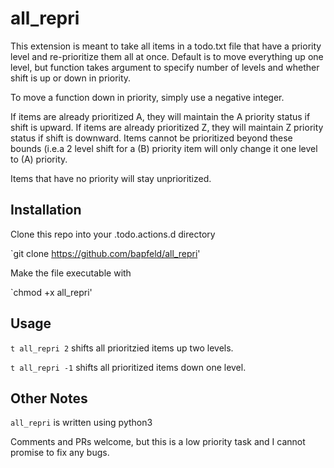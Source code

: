 # all_repri
This extension is meant to take all items in a todo.txt file that have a
priority level and re-prioritize them all at once. Default is to move everything 
up one level, but function takes argument to specify number of levels and
whether shift is up or down in priority.

To move a function down in priority, simply use a negative integer.

If items are already prioritized A, they will maintain the A priority status
if shift is upward. If items are already prioritized Z, they will maintain Z
priority status if shift is downward. Items cannot be prioritized beyond these
bounds (i.e.a 2 level shift for a (B) priority item will only change it one
level to (A) priority.

Items that have no priority will stay unprioritized.

## Installation
Clone this repo into your .todo.actions.d directory

`git clone https://github.com/bapfeld/all_repri'

Make the file executable with

`chmod +x all_repri'

## Usage
`t all_repri 2` shifts all prioritzied items up two levels.

`t all_repri -1` shifts all prioritized items down one level.

## Other Notes
`all_repri` is written using python3

Comments and PRs welcome, but this is a low priority task and I cannot promise
to fix any bugs.
